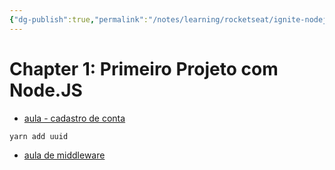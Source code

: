 ```yaml
---
{"dg-publish":true,"permalink":"/notes/learning/rocketseat/ignite-nodejs/chapter-1-3-primeiro-projeto/","dgHomeLink":true,"dgPassFrontmatter":false,"dgShowBacklinks":true,"dgShowLocalGraph":true}
---
```


# Chapter 1: Primeiro Projeto com Node.JS

- [aula - cadastro de conta](https://app.rocketseat.com.br/node/primeiro-projeto-com-node-js/lesson/cadastro-de-conta)

```sh
yarn add uuid
```


- [aula de middleware](https://app.rocketseat.com.br/node/primeiro-projeto-com-node-js/lesson/middlewares-3)


